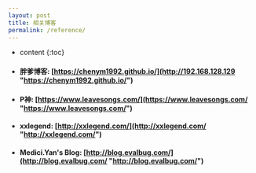 ```yaml
---
layout: post
title: 相关博客
permalink: /reference/
---
```


* content
{:toc}



* #### 胖爹博客: [https://chenym1992.github.io/](http://192.168.128.129 "https://chenym1992.github.io/")

* #### P神: [https://www.leavesongs.com/](https://www.leavesongs.com/ "https://www.leavesongs.com/")

* #### xxlegend: [http://xxlegend.com/](http://xxlegend.com/ "http://xxlegend.com/")

* #### Medici.Yan's Blog: [http://blog.evalbug.com/](http://blog.evalbug.com/ "http://blog.evalbug.com/")
